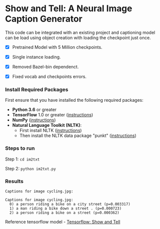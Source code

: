 # Show and Tell: A Neural Image Caption Generator


This code can be integrated with an existing project and captioning model can be
load using object creation with loading the checkpoint just once.

* [x] Pretrained Model with 5 Million checkpoints.
* [x] Single instance loading.
* [x] Removed Bazel-bin dependenct.
* [x] Fixed vocab and checkpoints errors.



### Install Required Packages
First ensure that you have installed the following required packages:

* **Python 3.6** or greater
* **TensorFlow** 1.0 or greater ([instructions](https://www.tensorflow.org/install/))
* **NumPy** ([instructions](http://www.scipy.org/install.html))
* **Natural Language Toolkit (NLTK)**:
    * First install NLTK ([instructions](http://www.nltk.org/install.html))
    * Then install the NLTK data package "punkt" ([instructions](http://www.nltk.org/data.html))

### Steps to run

Step 1: ``` cd im2txt ```

Step 2: ``` python im2txt.py ``` 

### Results
```
Captions for image cycling.jpg:

Captions for image cycling.jpg:
  0) a person riding a bike on a city street (p=0.003317)
  1) a man riding a bike down a street . (p=0.000723)
  2) a person riding a bike on a street (p=0.000362)
```

Reference tensorflow model - [Tensorflow: Show and Tell](https://github.com/tensorflow/models/tree/master/research/im2txt)
